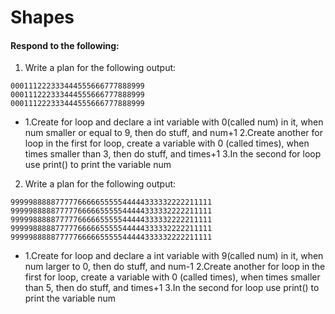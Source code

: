 # Shapes
#### Respond to the following:

1. Write a plan for the following output:
```
000111222333444555666777888999
000111222333444555666777888999
000111222333444555666777888999
```
  * 1.Create for loop and declare a int variable with 0(called num) in it, when num smaller or equal to 9, then do stuff, and num+1
    2.Create another for loop in the first for loop, create a variable with 0 (called times), when times smaller than 3, then do stuff, and times+1
    3.In the second for loop use print() to print the variable num

2. Write a plan for the following output:
```
999998888877777666665555544444333332222211111
999998888877777666665555544444333332222211111
999998888877777666665555544444333332222211111
999998888877777666665555544444333332222211111
999998888877777666665555544444333332222211111
```
  * 1.Create for loop and declare a int variable with 9(called num) in it, when num larger to 0, then do stuff, and num-1
    2.Create another for loop in the first for loop, create a variable with 0 (called times), when times smaller than 5, then do stuff, and times+1
    3.In the second for loop use print() to print the variable num
